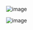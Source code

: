 ![image](https://github.com/user-attachments/assets/73c8d98e-53e2-42a9-a47d-8405acc5d0ed)

![image](https://github.com/user-attachments/assets/8380d07e-e2e2-43c7-b83e-225aa50dbb09)
